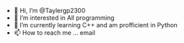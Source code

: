 - 👋 Hi, I’m @Taylergp2300
- 👀 I’m interested in All programming
- 🌱 I’m currently learning C++ and am profficient in Python
- 📫 How to reach me ... email

<!---
Taylergp2300/Taylergp2300 is a ✨ special ✨ repository because its `README.md` (this file) appears on your GitHub profile.
You can click the Preview link to take a look at your changes.
--->
